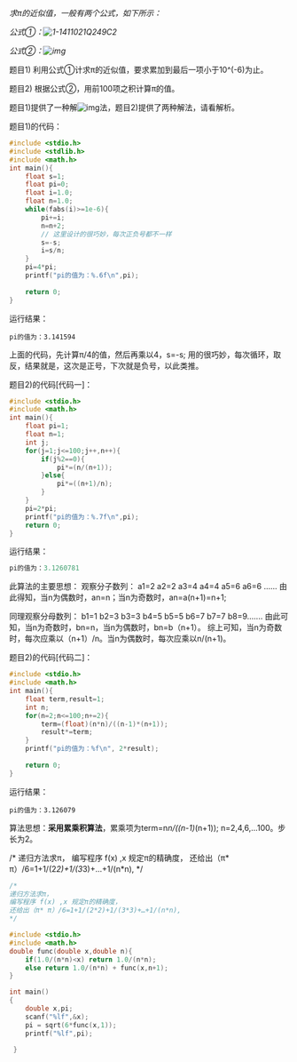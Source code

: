 *求π的近似值，一般有两个公式，如下所示：*

*公式①：![1-1411021Q249C2](C:\Users\liu-z\Pictures\1-1411021Q249C2.gif)*


*公式②：![img](file:///C:/Users/liu-z/Pictures/1-1411021Q301403.gif?lastModify=1518599057?lastModify=1518599057)*


题目1) 利用公式①计求π的近似值，要求累加到最后一项小于10^(-6)为止。

题目2) 根据公式②，用前100项之积计算π的值。

题目1)提供了一种解![img](file:///C:/Users/liu-z/Pictures/1-1411021Q301403.gif?lastModify=1518599057)法，题目2)提供了两种解法，请看解析。

题目1)的代码：

```c
#include <stdio.h>
#include <stdlib.h>
#include <math.h>
int main(){
    float s=1;
    float pi=0;
    float i=1.0;
    float n=1.0;
    while(fabs(i)>=1e-6){
        pi+=i;
        n=n+2;
        // 这里设计的很巧妙，每次正负号都不一样 
        s=-s; 
        i=s/n;
    }
    pi=4*pi;
    printf("pi的值为：%.6f\n",pi);
    
    return 0;
}
```

运行结果：

```
pi的值为：3.141594
```





上面的代码，先计算π/4的值，然后再乘以4，s=-s; 用的很巧妙，每次循环，取反，结果就是，这次是正号，下次就是负号，以此类推。

题目2)的代码[代码一]：

```c
#include <stdio.h>
#include <math.h>
int main(){
    float pi=1;
    float n=1;
    int j;
    for(j=1;j<=100;j++,n++){
        if(j%2==0){
            pi*=(n/(n+1));
        }else{
            pi*=((n+1)/n);
        }
    }
    pi=2*pi;
    printf("pi的值为：%.7f\n",pi);
    return 0;
}
```

运行结果：

```c
pi的值为：3.1260781
```




此算法的主要思想：
观察分子数列：
a1=2  a2=2
a3=4  a4=4
a5=6  a6=6
......
由此得知，当n为偶数时，an=n；当n为奇数时，an=a(n+1)=n+1;

同理观察分母数列：
b1=1 b2=3
b3=3 b4=5
b5=5 b6=7
b7=7 b8=9.......
由此可知，当n为奇数时，bn=n，当n为偶数时，bn=b（n+1）。
综上可知，当n为奇数时，每次应乘以（n+1）/n。当n为偶数时，每次应乘以n/(n+1)。


题目2)的代码[代码二]：

```c
#include <stdio.h>
#include <math.h>
int main(){
    float term,result=1;
    int n;
    for(n=2;n<=100;n+=2){
        term=(float)(n*n)/((n-1)*(n+1));
        result*=term;
    }
    printf("pi的值为：%f\n", 2*result);
    
    return 0;
}
```

运行结果：

```
pi的值为：3.126079
```





算法思想：**采用累乘积算法**，累乘项为term=n*n/((n-1)*(n+1)); n=2,4,6,...100。步长为2。





/*
递归方法求π，
编写程序 f(x) ,x 规定π的精确度，
还给出（π* π）/6=1+1/(2*2)+1/(3*3)+…+1/(n*n),
*/

```C
/*
递归方法求π，
编写程序 f(x) ,x 规定π的精确度，
还给出（π* π）/6=1+1/(2*2)+1/(3*3)+…+1/(n*n),
*/

#include <stdio.h>
#include <math.h>
double func(double x,double n){
	if(1.0/(n*n)<x) return 1.0/(n*n);
	else return 1.0/(n*n) + func(x,n+1);
}

int main()
{
	double x,pi;
	scanf("%lf",&x);
	pi = sqrt(6*func(x,1));
	printf("%lf",pi);
	
 } 
 
```

